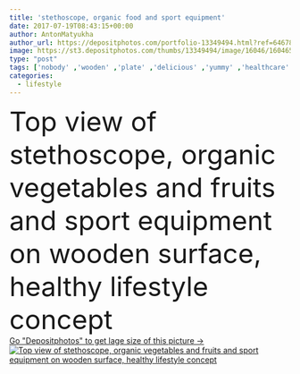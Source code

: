 ```yaml
---
title: 'stethoscope, organic food and sport equipment'
date: 2017-07-19T08:43:15+00:00
author: AntonMatyukha
author_url: https://depositphotos.com/portfolio-13349494.html?ref=64678756
image: https://st3.depositphotos.com/thumbs/13349494/image/16046/160465162/api_thumb_450.jpg?forcejpeg=true
type: "post"
tags: ['nobody' ,'wooden' ,'plate' ,'delicious' ,'yummy' ,'healthcare' ,'vegetarian' ,'vegetables' ,'stethoscope' ,'lifestyle' ,'organic' ,'wood' ,'eco' ,'surface' ,'nuts' ,'fruits' ,'antioxidant' ,'vegan' ,'still life' ,'Healthy Eating' ,'Medical Equipment' ,'top view' ,'heart shaped' ,'raw food' ,'from above' ,'raw food diet' ,'sport equipment' ,'clean eating' ]
categories: 
  - lifestyle
---
```

<div aling="center">
            <font size="60"> Top view of stethoscope, organic vegetables and fruits and sport equipment on wooden surface, healthy lifestyle concept</font>   
</div>
<div>
    <a href='https://depositphotos.com/160465162/stock-photo-stethoscope-organic-food-and-sport.html?ref=64678756' target=_blank > Go "Depositphotos" to get lage size of this picture ->
        <img href='https://depositphotos.com/160465162/stock-photo-stethoscope-organic-food-and-sport.html?ref=64678756' src='https://st3.depositphotos.com/13349494/16046/i/950/depositphotos_160465162-stock-photo-stethoscope-organic-food-and-sport.jpg?forcejpeg=true' alt='Top view of stethoscope, organic vegetables and fruits and sport equipment on wooden surface, healthy lifestyle concept' >
    </a>
</div>
